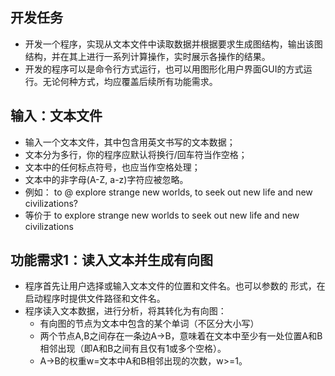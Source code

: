 ## 开发任务
- 开发一个程序，实现从文本文件中读取数据并根据要求生成图结构，输出该图结构，并在其上进行一系列计算操作，实时展示各操作的结果。
- 开发的程序可以是命令行方式运行，也可以用图形化用户界面GUI的方式运行。无论何种方式，均应覆盖后续所有功能需求。

## 输入：文本文件
- 输入一个文本文件，其中包含用英文书写的文本数据；
- 文本分为多行，你的程序应默认将换行/回车符当作空格；
- 文本中的任何标点符号，也应当作空格处理；
- 文本中的非字母(A-Z, a-z)字符应被忽略。
- 例如：
to @ explore strange new worlds,
to seek out new life and new civilizations?
- 等价于 to explore strange new worlds to seek out new life and new civilizations

## 功能需求1：读入文本并生成有向图
- 程序首先让用户选择或输入文本文件的位置和文件名。也可以参数的
形式，在启动程序时提供文件路径和文件名。
- 程序读入文本数据，进行分析，将其转化为有向图：
  - 有向图的节点为文本中包含的某个单词（不区分大小写）
  - 两个节点A,B之间存在一条边A→B，意味着在文本中至少有一处位置A和B相邻出现（即A和B之间有且仅有1或多个空格）。
  - A→B的权重w=文本中A和B相邻出现的次数，w>=1。
